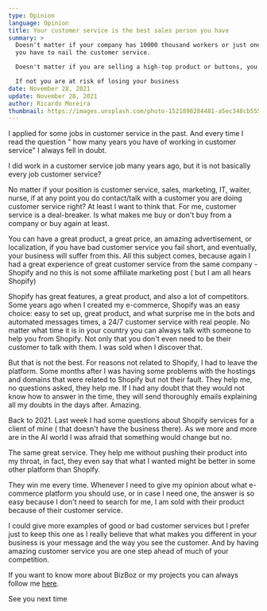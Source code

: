 ```yaml
---
type: Opinion
language: Opinion
title: Your customer service is the best sales person you have
summary: >
  Doesn't matter if your company has 10000 thousand workers or just one (You)
  you have to nail the customer service.

  Doesn't matter if you are selling a high-top product or buttons, you have to nail the customer service.

  If not you are at risk of losing your business
date: November 28, 2021
update: November 28, 2021
author: Ricardo Moreira
thumbnail: https://images.unsplash.com/photo-1521898284481-a5ec348cb555?ixlib=rb-1.2.1&ixid=MnwxMjA3fDB8MHxwaG90by1wYWdlfHx8fGVufDB8fHx8&auto=format&fit=crop&w=687&q=80
---
```

I applied for some jobs in customer service in the past. And every time I read the question " how many years you have of working in customer service" I always fell in doubt.

I did work in a customer service job many years ago, but it is not basically every job customer service?


No matter if your position is customer service, sales, marketing, IT, waiter, nurse, if at any point you do contact/talk with a customer you are doing customer service right? At least I want to think that.
For me, customer service is a deal-breaker. Is what makes me buy or don't buy from a company or buy again at least.


You can have a great product, a great price, an amazing advertisement, or localization, if you have bad customer service you fail short, and eventually, your business will suffer from this.
All this subject comes, because again I had a great experience of great customer service from the same company - Shopify and no this is not some affiliate marketing post ( but I am all hears Shopify)




Shopify has great features, a great product, and also a lot of competitors. Some years ago when I created my e-commerce, Shopify was an easy choice: easy to set up, great product, and what surprise me in the bots and automated messages times, a 24/7 customer service with real people.
No matter what time it is in your country you can always talk with someone to help you from Shopify. Not only that you don't even need to be their customer to talk with them.
I was sold when I discover that.


But that is not the best. For reasons not related to Shopify, I had to leave the platform. Some months after I was having some problems with the hostings and domains that were related to Shopify but not their fault. They help me, no questions asked, they help me.
If I had any doubt that they would not know how to answer in the time, they will send thoroughly emails explaining all my doubts in the days after. Amazing.


Back to 2021. Last week I had some questions about Shopify services for a client of mine ( that doesn't have the business there). As we more and more are in the AI world I was afraid that something would change but no.


The same great service. They help me without pushing their product into my throat, in fact, they even say that what I wanted might be better in some other platform than Shopify.


They win me every time. Whenever I need to give my opinion about what e-commerce platform you should use, or in case I need one, the answer is so easy because I don't need to search for me, I am sold with their product because of their customer service.


I could give more examples of good or bad customer services but I prefer just to keep this one as I really believe that what makes you different in your business is your message and the way you see the customer. And by having amazing customer service you are one step ahead of much of your competition.



If you want to know more about BizBoz or my projects you can always follow me [here](https://twitter.com/moreira_creates).

See you next time